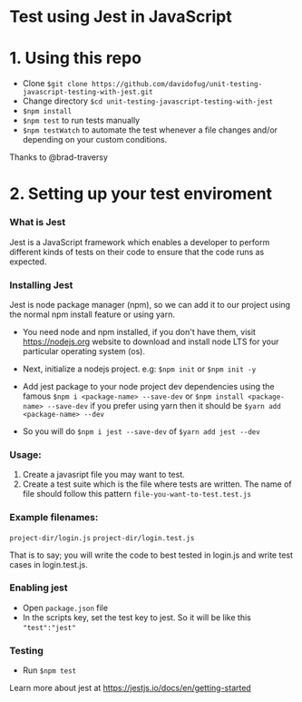 # Test using Jest in JavaScript

# 1. Using this repo

- Clone `$git clone https://github.com/davidofug/unit-testing-javascript-testing-with-jest.git`
- Change directory  `$cd unit-testing-javascript-testing-with-jest`
- `$npm install`
- `$npm test` to run tests manually
- `$npm testWatch` to automate the test whenever a file changes and/or depending on your custom conditions.

Thanks to @brad-traversy

# 2. Setting up your test enviroment

### What is Jest

Jest is a JavaScript framework which enables a developer to perform different kinds of tests on their code to ensure that the code runs as expected.

### Installing Jest

Jest is node package manager (npm), so we can add it to our project using the normal npm install feature or using yarn.

- You need node and npm installed, if you don't have them, visit https://nodejs.org website to download and install node LTS for your particular operating system (os).

- Next, initialize a nodejs project. e.g: `$npm init` or `$npm init -y`
- Add jest package to your node project dev dependencies using the famous `$npm i <package-name> --save-dev` or `$npm install <package-name> --save-dev` if you prefer using yarn then it should be `$yarn add <package-name> --dev`
- So you will do `$npm i jest --save-dev` of `$yarn add jest --dev`

### Usage:
1.  Create a javasript file you may want to test.
2.  Create a test suite which is the file where tests are written. The name of file should follow this pattern `file-you-want-to-test.test.js`

### Example filenames:

`project-dir/login.js`
`project-dir/login.test.js`

That is to say; you will write the code to best tested in login.js and write test cases in login.test.js.

### Enabling jest

- Open `package.json` file
- In the scripts key, set the test key to jest. So it will be like this `"test":"jest"`

### Testing

- Run `$npm test`

Learn more about jest at https://jestjs.io/docs/en/getting-started